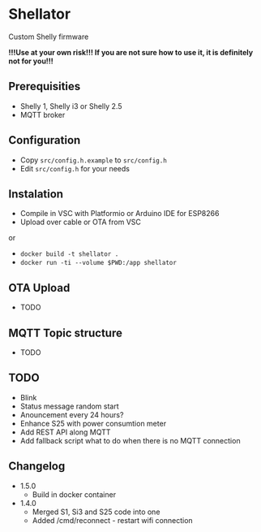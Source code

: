 # **Shellator**

Custom Shelly firmware

**!!!Use at your own risk!!! If you are not sure how to use it, it is definitely not for you!!!**

## **Prerequisities**
* Shelly 1, Shelly i3 or Shelly 2.5
* MQTT broker

## **Configuration**
* Copy ```src/config.h.example``` to ```src/config.h```
* Edit ```src/config.h``` for your needs

## **Instalation**
* Compile in VSC with Platformio or Arduino IDE for ESP8266
* Upload over cable or OTA from VSC

or

* ```docker build -t shellator .```
* ```docker run -ti --volume $PWD:/app shellator```

## **OTA Upload**
* TODO

## **MQTT Topic structure**
* TODO

## **TODO**
* Blink
* Status message random start
* Anouncement every 24 hours?
* Enhance S25 with power consumtion meter
* Add REST API along MQTT
* Add fallback script what to do when there is no MQTT connection


## **Changelog**
* 1.5.0
  * Build in docker container
* 1.4.0
  * Merged S1, Si3 and S25 code into one
  * Added /cmd/reconnect - restart wifi connection